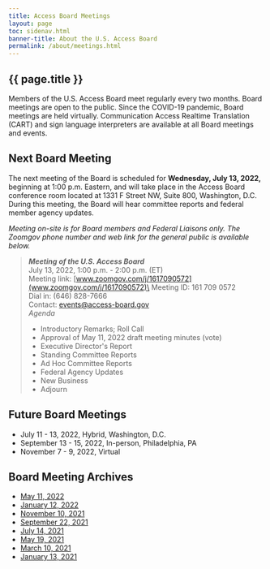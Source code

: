 ```yaml
---
title: Access Board Meetings
layout: page
toc: sidenav.html
banner-title: About the U.S. Access Board
permalink: /about/meetings.html
---
```


## {{ page.title }}

Members of the U.S. Access Board meet regularly every two months. Board meetings are open to the public. Since the COVID-19 pandemic, Board meetings are held virtually. Communication Access Realtime Translation (CART) and sign language interpreters are available at all Board meetings and events. 

## Next Board Meeting

The next meeting of the Board is scheduled for **Wednesday, July 13, 2022,** beginning at 1:00 p.m. Eastern, and will take place in the Access Board conference room located at 1331 F Street NW, Suite 800, Washington, D.C. During this meeting, the Board will hear committee reports and federal member agency updates.  

*Meeting on-site is for Board members and Federal Liaisons only. The Zoomgov phone number and web link for the general public is available below.*  

>***Meeting of the U.S. Access Board***\
>July 13, 2022, 1:00 p.m. - 2:00 p.m. (ET)\
>Meeting link:  [www.zoomgov.com/j/1617090572](www.zoomgov.com/j/1617090572)\
>Meeting ID: 161 709 0572\
>Dial in: (646) 828-7666\
>Contact:  events@access-board.gov \
>_Agenda_
> * Introductory Remarks; Roll Call
> * Approval of May 11, 2022 draft meeting minutes (vote)
> * Executive Director's Report
> * Standing Committee Reports
> * Ad Hoc Committee Reports
> * Federal Agency Updates
> * New Business
> * Adjourn


## Future Board Meetings

- July 11 - 13, 2022, Hybrid, Washington, D.C.
- September 13 - 15, 2022, In-person, Philadelphia, PA
- November 7 - 9, 2022, Virtual

## Board Meeting Archives

- [May 11, 2022](https://www.youtube.com/watch?v=YEzOVtpOGaY)
- [January 12, 2022](https://www.youtube.com/watch?v=gJAbbPOILCg)
- [November 10, 2021](https://www.youtube.com/watch?v=mDKLJurVTcY)
- [September 22, 2021](https://www.youtube.com/watch?v=VBJBi-DQRRk)
- [July 14, 2021](https://www.youtube.com/watch?v=078ZOzcZaSs)
- [May 19, 2021](https://www.youtube.com/watch?v=-0YkBZZEoss)
- [March 10, 2021](https://www.youtube.com/watch?v=xI1j1V1SyjE)
- [January 13, 2021](https://www.youtube.com/watch?v=rR9RfhvM2sU&t=859s)
